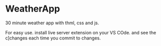 # WeatherApp
30 minute weather app with thml, css and js. 

For easy use. install live server extension on your VS COde. and see the c]changes each time you commit to changes.
